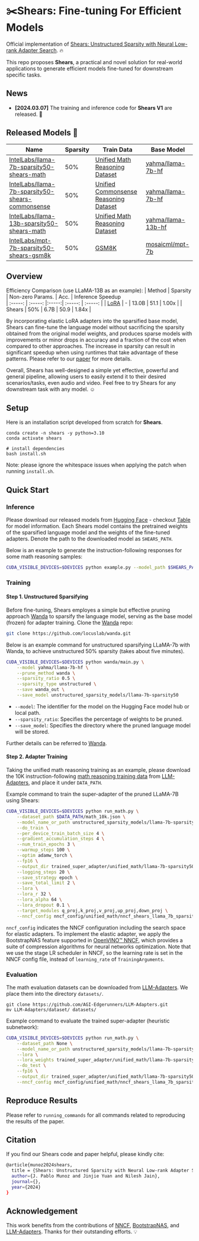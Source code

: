 # :scissors:Shears: Fine-tuning For Efficient Models

Official implementation of [Shears: Unstructured Sparsity with Neural Low-rank Adapter Search](). :fire:

This repo proposes **Shears**, a practical and novel solution for real-world applications to generate efficient models fine-tuned for downstream specific tasks.

## News
- **[2024.03.07]**  The training and inference code for **Shears V1** are released. :tada:

## Released Models 🤗

| Name                                                         | Sparsity                                               | Train Data                                                         | Base Model
| ------------------------------------------------------------ | ------------------------------------------------------ | ------------------------------------------------------------ | ------- | 
| [IntelLabs/llama-7b-sparsity50-shears-math]()    | 50%  | [Unified Math Reasoning Dataset](https://github.com/AGI-Edgerunners/LLM-Adapters/blob/main/ft-training_set/math_10k.json)           | [yahma/llama-7b-hf](https://huggingface.co/yahma/llama-7b-hf)
| [IntelLabs/llama-7b-sparsity50-shears-commonsense]()     | 50%          | [Unified Commonsense Reasoning Dataset](https://github.com/AGI-Edgerunners/LLM-Adapters/blob/main/ft-training_set/commonsense_170k.json)     | [yahma/llama-7b-hf](https://huggingface.co/yahma/llama-7b-hf)
| [IntelLabs/llama-13b-sparsity50-shears-math]()        | 50%           | [Unified Math Reasoning Dataset](https://github.com/AGI-Edgerunners/LLM-Adapters/blob/main/ft-training_set/math_10k.json)        |  [yahma/llama-13b-hf](https://huggingface.co/yahma/llama-13b-hf)
| [IntelLabs/mpt-7b-sparsity50-shears-gsm8k]()     | 50%                 | [GSM8K](https://huggingface.co/datasets/gsm8k)              | [mosaicml/mpt-7b](https://huggingface.co/mosaicml/mpt-7b)


## Overview

Efficiency Comparison (use LLaMA-13B as an example):
|  Method | Sparsity | Non-zero Params. | Acc. | Inference Speedup  
| :-----: | :-----: |:-----:| :-----: | :-----: |
|  [LoRA](https://github.com/microsoft/LoRA) | - | 13.0B | 51.1 | 1.00x |
| Shears | 50% | 6.7B | 50.9 | 1.84x |

By incorporating elastic LoRA adapters into the sparsified base model, Shears can fine-tune the language model without sacrificing the sparsity obtained from the original model weights, and produces sparse models with improvements or minor drops in accuracy and a fraction of the cost when compared to other approaches. The increase in sparsity can result in significant speedup when using runtimes that take advantage of these patterns. Please refer to our [paper]() for more details.

Overall, Shears has well-designed a simple yet effective, powerful and general pipeline, allowing users to easily extend it to their desired scenarios/tasks, even audio and video. Feel free to try Shears for any downstream task with any model. :relaxed:

## Setup

Here is an installation script developed from scratch for **Shears**.

```
conda create -n shears -y python=3.10
conda activate shears

# install dependencies
bash install.sh
```
Note: please ignore the whitespace issues when applying the patch when running `install.sh`.

## Quick Start

### Inference

Please download our released models from [Hugging Face](https://huggingface.co/IntelLabs) - checkout [Table](#released-models-) for model information. 
Each Shears model contains the pretrained weights of the sparsified language model and the weights of the fine-tuned adapters.
Denote the path to the downloaded model as `SHEARS_PATH`.

Below is an example to generate the instruction-following responses for some math reasoning samples:
```bash
CUDA_VISIBLE_DEVICES=$DEVICES python example.py --model_path $SHEARS_PATH
```

### Training

#### Step 1. Unstructured Sparsifying

Before fine-tuning, Shears employes a simple but effective pruning approach [Wanda](https://arxiv.org/abs/2306.11695) to sparsify the language model, serving as the base model (frozen) for adapter training.
Clone the [Wanda](https://github.com/locuslab/wanda) repo:

```bash
git clone https://github.com/locuslab/wanda.git
```

Below is an example command for unstructured sparsifying LLaMA-7b with Wanda, to achieve unstructured 50% sparsity (takes about five minutes).
```bash
CUDA_VISIBLE_DEVICES=$DEVICES python wanda/main.py \
    --model yahma/llama-7b-hf \
    --prune_method wanda \
    --sparsity_ratio 0.5 \
    --sparsity_type unstructured \
    --save wanda_out \
    --save_model unstructured_sparsity_models/llama-7b-sparsity50
```
- `--model`: The identifier for the model on the Hugging Face model hub or local path.
- `--sparsity_ratio`: Specifies the percentage of weights to be pruned.
- `--save_model`: Specifies the directory where the pruned language model will be stored.

Further details can be referred to [Wanda](https://github.com/locuslab/wanda).

#### Step 2. Adapter Training

Taking the unified math reasoning training as an example, please download the 10K instruction-following [math reasoning training data](https://github.com/AGI-Edgerunners/LLM-Adapters/blob/main/ft-training_set/math_10k.json) from [LLM-Adapters](https://github.com/AGI-Edgerunners/LLM-Adapters), and place it under `DATA_PATH`. 

Example command to train the super-adapter of the pruned LLaMA-7B using Shears:

```bash
CUDA_VISIBLE_DEVICES=$DEVICES python run_math.py \
    --dataset_path $DATA_PATH/math_10k.json \
    --model_name_or_path unstructured_sparsity_models/llama-7b-sparsity50 \
    --do_train \
    --per_device_train_batch_size 4 \
    --gradient_accumulation_steps 4 \
    --num_train_epochs 3 \
    --warmup_steps 100 \
    --optim adamw_torch \
    --fp16 \
    --output_dir trained_super_adapter/unified_math/llama-7b-sparsity50-shears-math-adapter \
    --logging_steps 20 \
    --save_strategy epoch \
    --save_total_limit 2 \
    --lora \
    --lora_r 32 \
    --lora_alpha 64 \
    --lora_dropout 0.1 \
    --target_modules q_proj,k_proj,v_proj,up_proj,down_proj \
    --nncf_config nncf_config/unified_math/nncf_shears_llama_7b_sparsity50.json
```

`nncf_config` indicates the NNCF configuration including the search space for elastic adapters.
To implement the elastic adapter, we apply the BootstrapNAS feature supported in [OpenVINO™ NNCF](https://github.com/openvinotoolkit/nncf), which provides a suite of compression algorithms for neural networks optimization.
Note that we use the stage LR scheduler in NNCF, so the learning rate is set in the NNCF config file, instead of `learning_rate` of `TrainingArguments`.

### Evaluation

The math evaluation datasets can be downloaded from [LLM-Adapters](https://github.com/AGI-Edgerunners/LLM-Adapters).
We place them into the directory `datasets/`.
```
git clone https://github.com/AGI-Edgerunners/LLM-Adapters.git
mv LLM-Adapters/dataset/ datasets/ 
```

Example command to evaluate the trained super-adapter (heuristic subnetwork):

```bash
CUDA_VISIBLE_DEVICES=$DEVICES python run_math.py \
    --dataset_path None \
    --model_name_or_path unstructured_sparsity_models/llama-7b-sparsity50 \
    --lora \
    --lora_weights trained_super_adapter/unified_math/llama-7b-sparsity50-shears-math-adapter \
    --do_test \
    --fp16 \
    --output_dir trained_super_adapter/unified_math/llama-7b-sparsity50-shears-math-adapter/results \
    --nncf_config nncf_config/unified_math/nncf_shears_llama_7b_sparsity50.json
```

## Reproduce Results

Please refer to `running_commands` for all commands related to reproducing the results of the paper.

## Citation
If you find our Shears code and paper helpful, please kindly cite:
```bash
@article{munoz2024shears,
  title = {Shears: Unstructured Sparsity with Neural Low-rank Adapter Search},
  author={J. Pablo Munoz and Jinjie Yuan and Nilesh Jain},
  journal={},
  year={2024}
}
```

## Acknowledgement
This work benefits from the contributions of [NNCF](https://github.com/openvinotoolkit/nncf), [BootstrapNAS](https://github.com/jpablomch/bootstrapnas), and [LLM-Adapters](https://github.com/AGI-Edgerunners/LLM-Adapters). Thanks for their outstanding efforts. :bulb:
